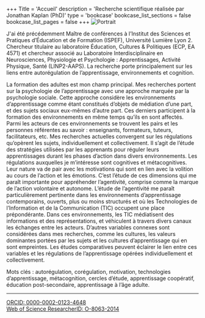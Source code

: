 +++
Title = 'Accueil'
description = 'Recherche scientifique réalisée par Jonathan Kaplan (PhD)'
type = 'bookcase'
bookcase_list_sections = false
bookcase_list_pages = false
+++
<img src="/images/jk-pic.jpg" alt="Portrait" style="margin-left: 0;">

J'ai été précédemment Maître de conférences à l’Institut des Sciences et Pratiques d’Éducation et de Formation (ISPEF), Université Lumière Lyon 2. Chercheur titulaire au laboratoire Éducation, Cultures & Politiques (ECP, EA 4571) et chercheur associé au Laboratoire Interdisciplinaire en Neurosciences, Physiologie et Psychologie&nbsp;: Apprentissages, Activité Physique, Santé (LINP2-AAPS). La recherche porte principalement sur les liens entre autorégulation de l’apprentissage, environnements et cognition.

La formation des adultes est mon champ principal. Mes recherches portent sur la psychologie de l’apprentissage avec une approche marquée par la psychologie sociale. Cette approche considère les environnements d’apprentissage comme étant constitués d’objets de médiation d’une part, et des sujets sociaux eux-mêmes d’autre part. Ces derniers participent à la formation des environnements en même temps qu’ils en sont affectés. Parmi les acteurs de ces environnements se trouvent les pairs et les personnes référentes au savoir&nbsp;: enseignants, formateurs, tuteurs, facilitateurs, etc. Mes recherches actuelles convergent sur les régulations qu’opèrent les sujets, individuellement et collectivement. Il s’agit de l’étude des stratégies utilisées par les apprenants pour réguler leurs apprentissages durant les phases d’action dans divers environnements. Les régulations auxquelles je m’intéresse sont cognitives et métacognitives. Leur nature va de pair avec les motivations qui sont en lien avec la volition au cours de l’action et les émotions. C’est l’étude de ces dimensions qui me paraît importante pour appréhender l’agentivité, comprise comme la marque de l’action volontaire et autonome. L’étude de l’agentivité me paraît particulièrement pertinente dans les environnements d’apprentissage contemporains, ouverts, plus ou moins structurés et où les Technologies de l’Information et de la Communication (TIC) occupent une place prépondérante. Dans ces environnements, les TIC médiatisent des informations et des représentations, et véhiculent à travers divers canaux les échanges entre les acteurs. D’autres variables connexes sont considérées dans mes recherches, comme les cultures, les valeurs dominantes portées par les sujets et les cultures d’apprentissage qui en sont empreintes. Les études comparatives peuvent éclairer le lien entre ces variables et les régulations de l’apprentissage opérées individuellement et collectivement.

Mots clés&nbsp;: autorégulation, corégulation, motivation, technologies d’apprentissage, métacognition, cercles d’étude, apprentissage coopératif, éducation post-secondaire, apprentissage à l’âge adulte.
***
[ORCID: 0000-0002-0123-4648](https://orcid.org/0000-0002-0123-4648)  
[Web of Science ResearcherID: O-8063-2014](https://www.webofscience.com/wos/author/record/O-8063-2014)
